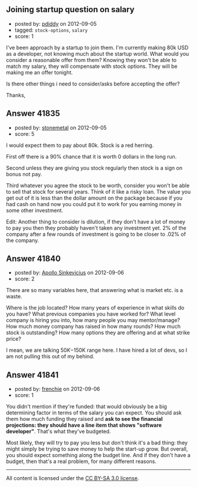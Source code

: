 ## Joining startup question on salary

- posted by: [pdiddy](https://stackexchange.com/users/-1/19558-pdiddy) on 2012-09-05
- tagged: `stock-options`, `salary`
- score: 1

I've been approach by a startup to join them. I'm currently making 80k USD as a developer, not knowing much about the startup world. What would you consider a reasonable offer from them? Knowing they won't be able to match my salary, they will compensate with stock options. They will be making me an offer tonight. 

Is there other things i need to consider/asks before accepting the offer?

Thanks,


## Answer 41835

- posted by: [stonemetal](https://stackexchange.com/users/-1/19560-stonemetal) on 2012-09-05
- score: 5

I would expect them to pay about 80k.  Stock is a red herring.  

First off there is a 90% chance that it is worth 0 dollars in the long run.  

Second unless they are giving you stock regularly then stock is a sign on bonus not pay.  

Third whatever you agree the stock to be worth, consider you won't be able to sell that stock for several years.  Think of it like a risky loan. The value you get out of it is less than the dollar amount on the package because if you had cash on hand now you could put it to work for you earning money in some other investment.

Edit:
Another thing to consider is dilution, if they don't have a lot of money to pay you then they probably haven't taken any investment yet. 2% of the company after a few rounds of investment is going to be closer to .02% of the company.


## Answer 41840

- posted by: [Apollo Sinkevicius](https://stackexchange.com/users/-1/2119-apollo-sinkevicius) on 2012-09-06
- score: 2

There are so many variables here, that answering what is market etc. is a waste.

Where is the job located? 
How many years of experience in what skills do you have? 
What previous companies you have worked for? 
What level company is hiring you into, how many people you may mentor/manage?
How much money company has raised in how many rounds?
How much stock is outstanding?
How many options they are offering and at what strike price?

I mean, we are talking $50K-$150K range here. I have hired a lot of devs, so I am not pulling this out of my behind.


## Answer 41841

- posted by: [frenchie](https://stackexchange.com/users/-1/15155-frenchie) on 2012-09-06
- score: 1

You didn't mention if they're funded: that would obviously be a big determining factor in terms of the salary you can expect. You should ask them how much funding they raised and **ask to see the financial projections: they should have a line item that shows "software developer"**. That's what they've budgeted.

Most likely, they will try to pay you less but don't think it's a bad thing: they might simply be trying to save money to help the start-up grow. But overall, you should expect something along the budget line. And if they don't have a budget, then that's a real problem, for many different reasons.




---

All content is licensed under the [CC BY-SA 3.0 license](https://creativecommons.org/licenses/by-sa/3.0/).
